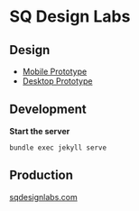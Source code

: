 # SQ Design Labs

## Design

* [Mobile Prototype](https://invis.io/FPYPHWHK8ZN)
* [Desktop Prototype](https://invis.io/YRYPHWSD2ZX)

## Development

**Start the server**

`bundle exec jekyll serve`

## Production

[sqdesignlabs.com](https://sqdesignlabs.com)